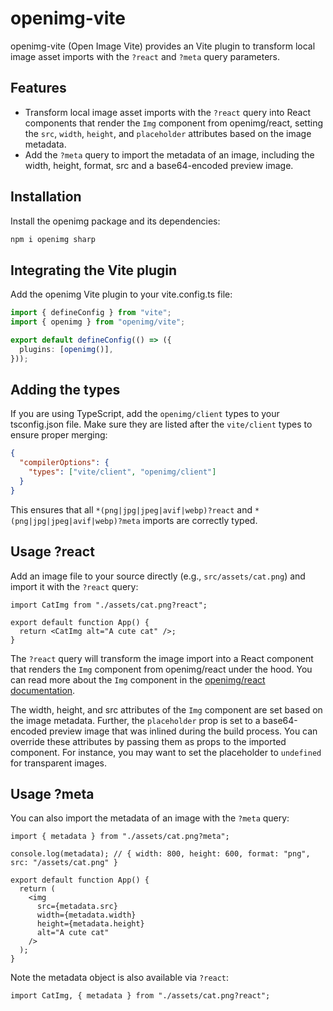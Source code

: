 # openimg-vite

openimg-vite (Open Image Vite) provides an Vite plugin to transform local image asset imports with the `?react` and `?meta` query parameters.

## Features

- Transform local image asset imports with the `?react` query into React components that render the `Img` component from openimg/react, setting the `src`, `width`, `height`, and `placeholder` attributes based on the image metadata.
- Add the `?meta` query to import the metadata of an image, including the width, height, format, src and a base64-encoded preview image.

## Installation

Install the openimg package and its dependencies:

```bash
npm i openimg sharp
```

## Integrating the Vite plugin

Add the openimg Vite plugin to your vite.config.ts file:

```typescript
import { defineConfig } from "vite";
import { openimg } from "openimg/vite";

export default defineConfig(() => ({
  plugins: [openimg()],
}));
```

## Adding the types

If you are using TypeScript, add the `openimg/client` types to your tsconfig.json file. Make sure they are listed after the `vite/client` types to ensure proper merging:

```json
{
  "compilerOptions": {
    "types": ["vite/client", "openimg/client"]
  }
}
```

This ensures that all `*(png|jpg|jpeg|avif|webp)?react` and `*(png|jpg|jpeg|avif|webp)?meta` imports are correctly typed.

## Usage ?react

Add an image file to your source directly (e.g., `src/assets/cat.png`) and import it with the `?react` query:

```tsx
import CatImg from "./assets/cat.png?react";

export default function App() {
  return <CatImg alt="A cute cat" />;
}
```

The `?react` query will transform the image import into a React component that renders the `Img` component from openimg/react under the hood. You can read more about the `Img` component in the [openimg/react documentation](./react.md).

The width, height, and src attributes of the `Img` component are set based on the image metadata. Further, the `placeholder` prop is set to a base64-encoded preview image that was inlined during the build process. You can override these attributes by passing them as props to the imported component. For instance, you may want to set the placeholder to `undefined` for transparent images.

## Usage ?meta

You can also import the metadata of an image with the `?meta` query:

```tsx
import { metadata } from "./assets/cat.png?meta";

console.log(metadata); // { width: 800, height: 600, format: "png", src: "/assets/cat.png" }

export default function App() {
  return (
    <img
      src={metadata.src}
      width={metadata.width}
      height={metadata.height}
      alt="A cute cat"
    />
  );
}
```

Note the metadata object is also available via `?react`:

```tsx
import CatImg, { metadata } from "./assets/cat.png?react";
```

